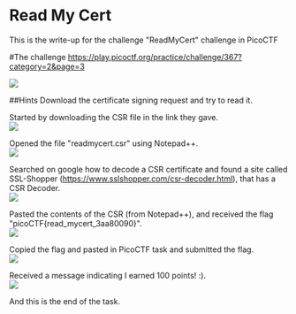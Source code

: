 # Read My Cert
This is the write-up for the challenge "ReadMyCert" challenge in PicoCTF

#The challenge
https://play.picoctf.org/practice/challenge/367?category=2&page=3

![](images/screenshot1.jpeg)

##Hints
Download the certificate signing request and try to read it.

Started by downloading the CSR file in the link they gave.<br/>
![](images/screenshot2.jpeg)

Opened the file "readmycert.csr" using Notepad++.<br/>
![](images/screenshot3.jpeg)

Searched on google how to decode a CSR certificate and found a site called SSL-Shopper (https://www.sslshopper.com/csr-decoder.html), that has a CSR Decoder.<br/>
![](images/screenshot4.jpeg)

Pasted the contents of the CSR (from Notepad++), and received the flag "picoCTF{read_mycert_3aa80090}".<br/>
![](images/screenshot5.jpeg)

Copied the flag and pasted in PicoCTF task and submitted the flag.<br/>
![](images/screenshot6.jpeg)

Received a message indicating I earned 100 points! :).<br/>
![](images/screenshot7.jpeg)

And this is the end of the task.<br/>

